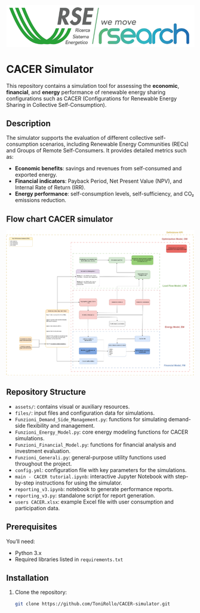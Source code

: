 <img title="logo_RSE" src="assets\readme_images\logo_RSE.PNG" alt="logo_RSE" data-align="center" width="600">

# CACER Simulator

This repository contains a simulation tool for assessing the **economic**, **financial**, and **energy** performance of renewable energy sharing configurations such as CACER (Configurations for Renewable Energy Sharing in Collective Self-Consumption).

## Description

The simulator supports the evaluation of different collective self-consumption scenarios, including Renewable Energy Communities (RECs) and Groups of Remote Self-Consumers. It provides detailed metrics such as:

- **Economic benefits**: savings and revenues from self-consumed and exported energy.
- **Financial indicators**: Payback Period, Net Present Value (NPV), and Internal Rate of Return (IRR).
- **Energy performance**: self-consumption levels, self-sufficiency, and CO₂ emissions reduction.

## Flow chart CACER simulator

<img title="Flow_chart" src="assets\readme_images\Flow_chart_simulator.png" alt="Flow_chart" data-align="center" width="600">

## Repository Structure

- `assets/`: contains visual or auxiliary resources.
- `files/`: input files and configuration data for simulations.
- `Funzioni_Demand_Side_Management.py`: functions for simulating demand-side flexibility and management.
- `Funzioni_Energy_Model.py`: core energy modeling functions for CACER simulations.
- `Funzioni_Financial_Model.py`: functions for financial analysis and investment evaluation.
- `Funzioni_Generali.py`: general-purpose utility functions used throughout the project.
- `config.yml`: configuration file with key parameters for the simulations.
- `main - CACER tutorial.ipynb`: interactive Jupyter Notebook with step-by-step instructions for using the simulator.
- `reporting_v3.ipynb`: notebook to generate performance reports.
- `reporting_v3.py`: standalone script for report generation.
- `users CACER.xlsx`: example Excel file with user consumption and participation data.

## Prerequisites

You’ll need:

- Python 3.x
- Required libraries listed in `requirements.txt`

## Installation

1. Clone the repository:

   ```bash
   git clone https://github.com/ToniRollo/CACER-simulator.git
